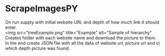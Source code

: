 # ScrapeImagesPY

On run supply with initial website URL and depth of how much link it should enter.<br>
<img src="treeExample.png" title="Example" alt="Sample of hierarchy"<br>
Creates folder with each website name and download the picture to them.<br>
In the end create JSON file with all the data of website url, picture url and in which depth picture was found.

